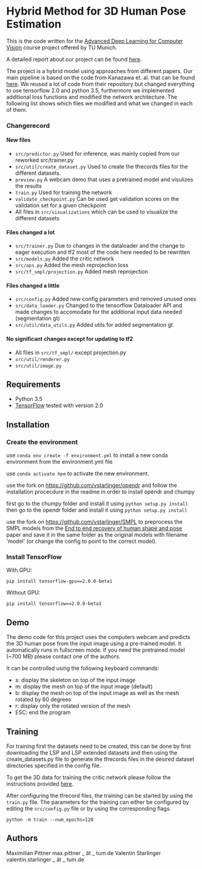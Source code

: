 # Hybrid Method for 3D Human Pose Estimation

This is the code written for the [Advanced Deep Learning for Computer Vision](https://dvl.in.tum.de/teaching/adl4cv-ss19/) course project offered by TU Munich. 

A detailed report about our project can be found [here](report/report.pdf).

The project is a hybrid model using approaches from different papers. Our main pipeline is based on the code from Kanazawa et. al. that can be found [here](https://github.com/akanazawa/hmr).
We reused a lot of code from their repository but changed everything to use tensorflow 2.0 and python 3.5, furthermore we implemented additional loss functions and modified the network architecture. The following list shows which files we modified and what we changed in each of them.

### Changerecord
#### New files
 - `src/predictor.py`
	Used for inference, was mainly copied from our reworked src/trainer.py
 - `src/util/create_dataset.py`
	Used to create the tfrecords files for the different datasets.
 - `preview.py`
	A webcam demo that uses a pretrained model and visulizes the results
 - `train.py`
	Used for training the network
 - `validate_checkpoint.py`
	Can be used get validation scores on the validation set for a given checkpoint
 - All files in `src/visualizations` which can be used to visualize the different datasets

#### Files changed a lot
 - `src/trainer.py`
	Due to changes in the dataloader and the change to eager execution and tf2 most of the code here needed to be rewritten
 - `src/models.py`
	Added the critic network
 - `src/ops.py`
	Added the mesh reprojection loss
 - `src/tf_smpl/projection.py`
	Added mesh reprojection

#### Files changed a little
 - `src/config.py`
	Added new config parameters and removed unused ones
 - `src/data_loader.py`
	Changed to the tensorflow Dataloader API and made changes to accomodate for the additional input data needed (segmentation gt)
 - `src/util/data_utils.py`
	Added utils for added segmentation gt

#### No significant changes except for updating to tf2
 - All files in `src/tf_smpl/` except projection.py
 - `src/util/renderer.py`
 - `src/util/image.py`

## Requirements
- Python 3.5
- [TensorFlow](https://www.tensorflow.org/) tested with version 2.0

## Installation 
### Create the environment
use `conda env create -f environment.yml` to install a new conda environment from the environment.yml file

use `conda activate hpe` to activate the new environment.

use the fork on https://github.com/vstarlinger/opendr and follow the installation procecdure in the readme in order to install opendr and chumpy

first go to the chumpy folder and install it using `python setup.py install`
then go to the opendr folder and install it using `python setup.py install`

use the fork on https://github.com/vstarlinger/SMPL to preprocess the SMPL models from the [End to end recovery of human shape and pose](https://akanazawa.github.io/hmr/) paper and save it in the same folder as the original models with filename 'model' (or change the config to point to the correct model).

### Install TensorFlow
With GPU:
```
pip install tensorflow-gpu==2.0.0-beta1
```
Without GPU:
```
pip install tensorflow==2.0.0-beta1
```

## Demo
The demo code for this project uses the computers webcam and predicts the 3D human pose from the input image using a pre-trained model. It automatically runs in fullscreen mode.
If you need the pretrained model (~700 MB) please contact one of the authors.

It can be controlled using the following keyboard commands:
 - s: display the skeleton on top of the input image
 - m: display the mesh on top of the input image (default)
 - b: display the mesh on top of the input image as well as the mesh rotated by 60 degrees
 - r: display only the rotated version of the mesh
 - ESC: end the program

## Training

For training first the datasets need to be created, this can be done by first downloading the LSP and LSP extended datasets and then using the create\_datasets.py file to generate the tfrecords files in the desired dataset directories specified in the config file.

To get the 3D data for training the critic network please follow the instructions provided [here](https://github.com/akanazawa/hmr/blob/master/doc/train.md#mosh-data).

After configuring the tfrecord files, the training can be started by using the `train.py` file. The parameters for the training can either be configured by editing the `src/config.py` file or by using the corresponding flags.

```
python -m train --num_epochs=120
```

## Authors
Maximilian Pittner
max.pittner _ ät _ tum.de
Valentin Starlinger
valentin.starlinger _ ät _ tum.de

